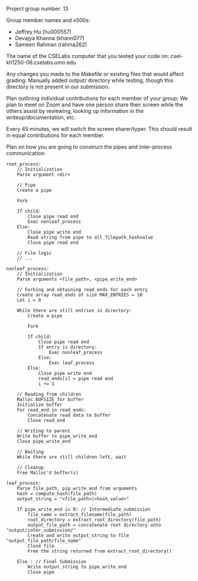 Project group number: 13

Group member names and x500s:
- Jeffrey Hu (hu000557)
- Devajya Khanna (khann077)
- Sameen Rahman (rahma262)

The name of the CSELabs computer that you tested your code on: csel-kh1250-06.cselabs.umn.edu

Any changes you made to the Makefile or existing files that would affect grading: Manually added output/ directory while testing, though this directory is not present in our submission.

Plan outlining individual contributions for each member of your group:
We plan to meet on Zoom and have one person share their screen while the
others assist by reviewing, looking up information in the writeup/documentation, etc.

Every 45 minutes, we will switch the screen sharer/typer. This should result in equal contributions for each member.

Plan on how you are going to construct the pipes and inter-process communication:
```
root_process:
    // Initialization
    Parse argument <dir>

    // Pipe
    Create a pipe
    
    Fork
    
    If child:
        Close pipe read end
        Exec nonleaf_process
    Else:
        Close pipe write end
        Read string from pipe to all_filepath_hashvalue
        Close pipe read end
    
    // File logic
    // ...

nonleaf_process:
    // Initialization
    Parse arguments <file_path>, <pipe_write_end>
    
    // Forking and obtaining read_ends for each entry
    Create array read_ends of size MAX_ENTRIES = 10
    Let i = 0
    
    While there are still entries in directory:
        Create a pipe
        
        Fork
        
        If child:
            Close pipe read end
            If entry is directory:
                Exec nonleaf_process
            Else:
                Exec leaf_process
        Else:
            Close pipe write end
            read_ends[i] = pipe read end
            i += 1
    
    // Reading from children
    Malloc BUFSIZE for buffer
    Initialize buffer
    For read_end in read_ends:
        Concatenate read data to buffer
        Close read_end
    
    // Writing to parent
    Write buffer to pipe_write_end
    Close pipe_write_end
    
    // Waiting
    While there are still children left, wait

    // Cleanup
    Free Malloc'd buffer(s)

leaf_process:
    Parse file_path, pip_write_end from arguments
    hash = compute_hash(file_path)
    output_string = "<file_path>|<hash_value>"

    If pipe_write_end is 0: // Intermediate_submission
        file_name = extract_filename(file_path)
        root_directory = extract_root_directory(file_path)
        output_file_path = concatenate root directory onto "output/inter_submission/"
        Create and write output_string to file "output_file_path/file_name"
        Close file
        Free the string returned from extract_root_directory()
    
    Else : // Final Submission
        Write output_string to pipe_write_end
        Close pipe    
```
